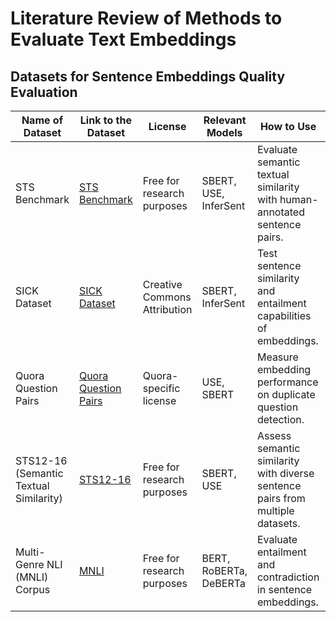 # Literature Review of Methods to Evaluate Text Embeddings

## Datasets for Sentence Embeddings Quality Evaluation

| Name of Dataset                        | Link to the Dataset                                                                                  | License                      | Relevant Models        | How to Use                                                                     | Ease of Implementation | Importance                                                      |
| -------------------------------------- | ---------------------------------------------------------------------------------------------------- | ---------------------------- | ---------------------- | ------------------------------------------------------------------------------ | ---------------------- | --------------------------------------------------------------- |
| STS Benchmark                          | [STS Benchmark](http://ixa2.si.ehu.eus/stswiki/index.php/STSbenchmark)                               | Free for research purposes   | SBERT, USE, InferSent  | Evaluate semantic textual similarity with human-annotated sentence pairs.      | Easy                   | High - gold standard for sentence similarity evaluation.        |
| SICK Dataset                           | [SICK Dataset](https://github.com/alvations/SICK)                                                    | Creative Commons Attribution | SBERT, InferSent       | Test sentence similarity and entailment capabilities of embeddings.            | Moderate               | High - evaluates both similarity and entailment relationships.  |
| Quora Question Pairs                   | [Quora Question Pairs](https://www.quora.com/q/quoradata/First-Quora-Dataset-Release-Question-Pairs) | Quora-specific license       | USE, SBERT             | Measure embedding performance on duplicate question detection.                 | Moderate               | High - real-world relevance for question-matching tasks.        |
| STS12-16 (Semantic Textual Similarity) | [STS12-16](http://ixa2.si.ehu.eus/stswiki/)                                                          | Free for research purposes   | SBERT, USE             | Assess semantic similarity with diverse sentence pairs from multiple datasets. | Easy                   | High - benchmark for cross-year sentence similarity evaluation. |
| Multi-Genre NLI (MNLI) Corpus          | [MNLI](https://cims.nyu.edu/~sbowman/multinli/)                                                      | Free for research purposes   | BERT, RoBERTa, DeBERTa | Evaluate entailment and contradiction in sentence embeddings.                  | Moderate               | High - provides multi-domain entailment testing.                |
